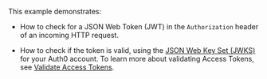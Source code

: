 
This example demonstrates:

* How to check for a JSON Web Token (JWT) in the `Authorization` header of an incoming HTTP request.

* How to check if the token is valid, using the [JSON Web Key Set (JWKS)](/tokens/concepts/jwks) for your Auth0 account. To learn more about validating Access Tokens, see [Validate Access Tokens](/tokens/guides/validate-access-tokens).
